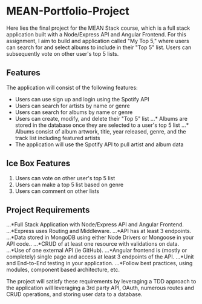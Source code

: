 # MEAN-Portfolio-Project
Here lies the final project for the MEAN Stack course, which is a full stack application built with a Node/Express API and Angular Frontend. For this assignment, I aim to build and application called "My Top 5," where users can search for and select albums to include in their "Top 5" list. Users can subsequently vote on other user's top 5 lists.

## Features
The application will consist of the following features: 

* Users can use sign up and login using the Spotify API
* Users can search for artists by name or genre
* Users can search for albums by name or genre
* Users can create, modify, and delete their "Top 5" list
...* Albums are stored in the database once they are selected to a user's top 5 list
...* Albums consist of album artwork, title, year released, genre, and the track list including featured artists
* The application will use the Spotify API to pull artist and album data

## Ice Box Features
1. Users can vote on other user's top 5 list
2. Users can make a top 5 list based on genre
3. Users can comment on other lists

## Project Requirements
...*Full Stack Application with Node/Express API and Angular Frontend.
...*Express uses Routing and Middleware.
...*API has at least 3 endpoints.
...*Data stored in MongoDB using either Node Drivers or Mongoose in your API code..
...*CRUD of at least one resource with validations on data.
...*Use of one external API  (ie GitHub).
...*Angular frontend is (mostly or completely) single page and access at least 3 endpoints of the API.
...*Unit and End-to-End testing in your application.
...*Follow best practices, using modules, component based architecture, etc.

The project will satisfy these requirements by leveraging a TDD approach to the application will leveraging a 3rd party API, OAuth, numerous routes and CRUD operations, and storing user data to a database. 
